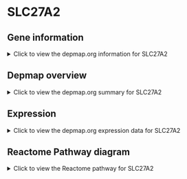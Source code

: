 <h1>SLC27A2</h1>

<h2>Gene information</h2>
<details>
  <summary>Click to view the depmap.org information for SLC27A2</summary>
  <p><a href="https://depmap.org/portal/gene/SLC27A2?tab=about" target="_BLANK">Open page in a new tab...</a></p>
  <iframe src="https://depmap.org/portal/gene/SLC27A2?tab=about" style="border:none;width:100%;height:800px"></iframe>
</details>

<h2>Depmap overview</h2>
<details>
  <summary>Click to view the depmap.org summary for SLC27A2</summary>
  <p><a href="https://depmap.org/portal/gene/SLC27A2?tab=overview" target="_BLANK">Open page in a new tab...</a></p>
  <iframe src="https://depmap.org/portal/gene/SLC27A2?tab=overview" style="border:none;width:100%;height:800px"></iframe>
</details>

<h2>Expression</h2>
<details>
  <summary>Click to view the depmap.org expression data for SLC27A2</summary>
  <p><a href="https://depmap.org/portal/gene/SLC27A2?tab=characterization" target="_BLANK">Open page in a new tab...</a></p>
  <iframe src="https://depmap.org/portal/gene/SLC27A2?tab=characterization" style="border:none;width:100%;height:800px"></iframe>
</details>



<h2>Reactome Pathway diagram</h2>
<details>
  <summary>Click to view the Reactome pathway for SLC27A2</summary>
  <p><a href="https://reactome.org/PathwayBrowser/#/R-HSA-9033241" target="_BLANK">Open page in a new tab...</a></p>
  <p>Peroxisomal protein import</p>
<iframe src="https://reactome.org/PathwayBrowser/#/R-HSA-9033241" style="border:none;width:100%;height:800px"></iframe>
</details>



